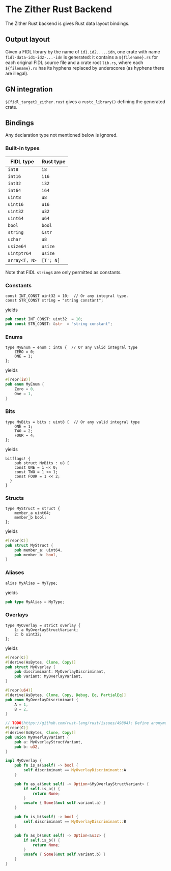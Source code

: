 # The Zither Rust Backend

The Zither Rust backend is gives Rust data layout bindings.

## Output layout

Given a FIDL library by the name of `id1.id2.....idn`, one crate with name
`fidl-data-id1-id2-...-idn` is generated: it contains a `${filename}.rs` for
each original FIDL source file and a crate root `lib.rs`, where each
`${filename}.rs` has its hyphens replaced by underscores (as hyphens there are
illegal).

## GN integration

`${fidl_target}_zither.rust` gives a `rustc_library()` defining the generated
crate.

## Bindings

Any declaration type not mentioned below is ignored.

### Built-in types

| FIDL type     | Rust type   |
| ------------- | ----------- |
| `int8`        | `i8`        |
| `int16`       | `i16`       |
| `int32`       | `i32`       |
| `int64`       | `i64`       |
| `uint8`       | `u8`        |
| `uint16`      | `u16`       |
| `uint32`      | `u32`       |
| `uint64`      | `u64`       |
| `bool`        | `bool`      |
| `string`      | `&str`      |
| `uchar`       | `u8`        |
| `usize64`     | `usize`     |
| `uintptr64`   | `usize`     |
| `array<T, N>` | `[T'; N]`   |

Note that FIDL `string`s are only permitted as constants.

### Constants

```fidl
const INT_CONST uint32 = 10;  // Or any integral type.
const STR_CONST string = "string constant";
```

yields

```rust
pub const INT_CONST: uint32  = 10;
pub const STR_CONST: &str  = "string constant";
```

### Enums

```fidl
type MyEnum = enum : int8 {  // Or any valid integral type
    ZERO = 0;
    ONE = 1;
};
```

yields

```rust
#[repr(i8)]
pub enum MyEnum {
    Zero = 0,
    One = 1,
}
```

### Bits

```fidl
type MyBits = bits : uint8 {  // Or any valid integral type
    ONE = 1;
    TWO = 2;
    FOUR = 4;
};
```

yields

```
bitflags! {
    pub struct MyBits : u8 {
    const ONE = 1 << 0;
    const TWO = 1 << 1;
    const FOUR = 1 << 2;
  }
}
```

### Structs

```fidl
type MyStruct = struct {
    member_a uint64;
    member_b bool;
};
```

yields

```rust
#[repr(C)]
pub struct MyStruct {
    pub member_a: uint64,
    pub member_b: bool,
}
```

### Aliases

```fidl
alias MyAlias = MyType;
```

yields

```rust
pub type MyAlias = MyType;
```

### Overlays

```fidl
type MyOverlay = strict overlay {
    1: a MyOverlayStructVariant;
    2: b uint32;
};
```

yields

```rust
#[repr(C)]
#[derive(AsBytes, Clone, Copy)]
pub struct MyOverlay {
    pub discriminant: MyOverlayDiscriminant,
    pub variant: MyOverlayVariant,
}

#[repr(u64)]
#[derive(AsBytes, Clone, Copy, Debug, Eq, PartialEq)]
pub enum MyOverlayDiscriminant {
    A = 1,
    B = 2,
}

// TODO(https://github.com/rust-lang/rust/issues/49804): Define anonymously.
#[repr(C)]
#[derive(AsBytes, Clone, Copy)]
pub union MyOverlayVariant {
    pub a: MyOverlayStructVariant,
    pub b: u32,
}

impl MyOverlay {
    pub fn is_a(&self) -> bool {
        self.discriminant == MyOverlayDiscriminant::A
    }

    pub fn as_a(&mut self) -> Option<&MyOverlayStructVariant> {
        if self.is_a() {
            return None;
        }
        unsafe { Some(&mut self.variant.a) }
    }

    pub fn is_b(&self) -> bool {
        self.discriminant == MyOverlayDiscriminant::B
    }

    pub fn as_b(&mut self) -> Option<&u32> {
        if self.is_b() {
            return None;
        }
        unsafe { Some(&mut self.variant.b) }
    }
}
```
